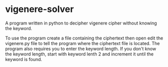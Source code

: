 vigenere-solver
===============

A program written in python to decipher vigenere cipher without knowing the keyword.

To use the program create a file containing the ciphertext then open edit the vigenere.py file to tell the program where the ciphertext file is located. The program also requires you to enter the keyword length. If you don't know the keyword length, start with keyword lenth 2 and increment it until the keyword is found.
